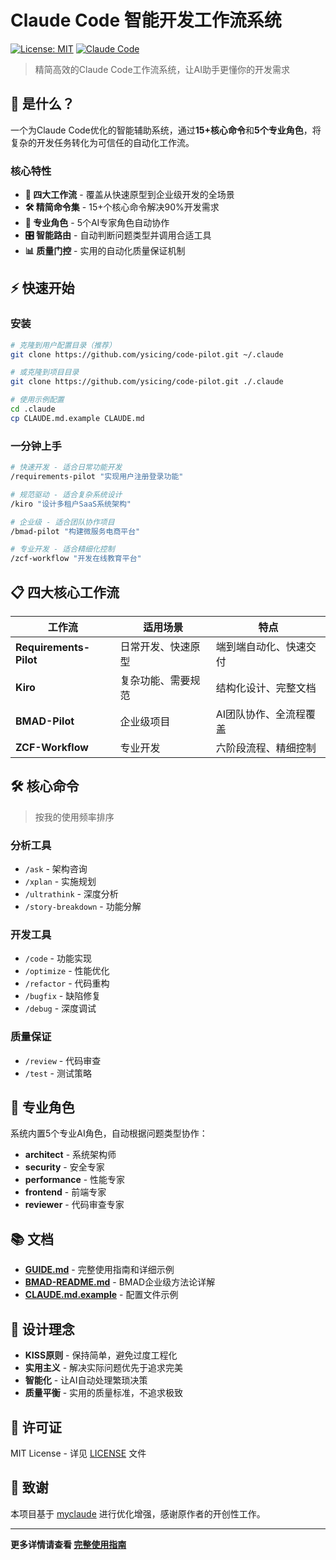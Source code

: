 # Claude Code 智能开发工作流系统

[![License: MIT](https://img.shields.io/badge/License-MIT-yellow.svg)](https://opensource.org/licenses/MIT)
[![Claude Code](https://img.shields.io/badge/Claude-Code-blue)](https://claude.ai/code)

> 精简高效的Claude Code工作流系统，让AI助手更懂你的开发需求

## 🎯 是什么？

一个为Claude Code优化的智能辅助系统，通过**15+核心命令**和**5个专业角色**，将复杂的开发任务转化为可信任的自动化工作流。

### 核心特性

- **🚀 四大工作流** - 覆盖从快速原型到企业级开发的全场景
- **🛠️ 精简命令集** - 15+个核心命令解决90%开发需求  
- **👥 专业角色** - 5个AI专家角色自动协作
- **🎛️ 智能路由** - 自动判断问题类型并调用合适工具
- **📊 质量门控** - 实用的自动化质量保证机制

## ⚡ 快速开始

### 安装

```bash
# 克隆到用户配置目录（推荐）
git clone https://github.com/ysicing/code-pilot.git ~/.claude

# 或克隆到项目目录
git clone https://github.com/ysicing/code-pilot.git ./.claude

# 使用示例配置
cd .claude
cp CLAUDE.md.example CLAUDE.md
```

### 一分钟上手

```bash
# 快速开发 - 适合日常功能开发
/requirements-pilot "实现用户注册登录功能"

# 规范驱动 - 适合复杂系统设计
/kiro "设计多租户SaaS系统架构"

# 企业级 - 适合团队协作项目
/bmad-pilot "构建微服务电商平台"

# 专业开发 - 适合精细化控制
/zcf-workflow "开发在线教育平台"
```

## 📋 四大核心工作流

| 工作流 | 适用场景 | 特点 |
|--------|----------|------|
| **Requirements-Pilot** | 日常开发、快速原型 | 端到端自动化、快速交付 |
| **Kiro** | 复杂功能、需要规范 | 结构化设计、完整文档 |
| **BMAD-Pilot** | 企业级项目 | AI团队协作、全流程覆盖 |
| **ZCF-Workflow** | 专业开发 | 六阶段流程、精细控制 |

## 🛠️ 核心命令

> 按我的使用频率排序

### 分析工具
- `/ask` - 架构咨询
- `/xplan` - 实施规划
- `/ultrathink` - 深度分析
- `/story-breakdown` - 功能分解

### 开发工具
- `/code` - 功能实现
- `/optimize` - 性能优化
- `/refactor` - 代码重构
- `/bugfix` - 缺陷修复
- `/debug` - 深度调试

### 质量保证
- `/review` - 代码审查
- `/test` - 测试策略

## 👥 专业角色

系统内置5个专业AI角色，自动根据问题类型协作：

- **architect** - 系统架构师
- **security** - 安全专家
- **performance** - 性能专家
- **frontend** - 前端专家
- **reviewer** - 代码审查专家

## 📚 文档

- **[GUIDE.md](./GUIDE.md)** - 完整使用指南和详细示例
- **[BMAD-README.md](./BMAD-README.md)** - BMAD企业级方法论详解
- **[CLAUDE.md.example](./CLAUDE.md.example)** - 配置文件示例

## 🎯 设计理念

- **KISS原则** - 保持简单，避免过度工程化
- **实用主义** - 解决实际问题优先于追求完美
- **智能化** - 让AI自动处理繁琐决策
- **质量平衡** - 实用的质量标准，不追求极致

## 📄 许可证

MIT License - 详见 [LICENSE](./LICENSE) 文件

## 🙏 致谢

本项目基于 [myclaude](https://github.com/cexll/myclaude) 进行优化增强，感谢原作者的开创性工作。

---

**更多详情请查看 [完整使用指南](./GUIDE.md)**

